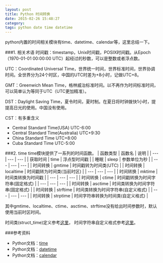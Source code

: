 ```yaml
---
layout: post
title: Python 时间转换
date: 2015-02-26 15:48:27
category: 
tags: python date time datetime
---
```


python内置的时间相关模块有time、datetime、calendar等，这里总结一下。


###1. 相关术语
时间戳：timestamp，Unix时间戳，POSIX时间戳。从Epoch（1970-01-01 00:00:00 UTC）起经过的秒数，可以是整数或者浮点数。

UTC：Coordinated Universal Time，世界统一时间，世界标准时间，世界协调时间。全世界分为24个时区，中国的UTC时差为+8小时，记做UTC+8。

GMT：Greenwich Mean Time，格林威治标准时间。以不再作为时间标准时间，可以简单认为等同于UTC（UTC更加精准）。

DST：Daylight Saving Time，夏令时间，夏时制。在夏日将时钟拨快1小时，提提高日光的使用。中国没有使用。

CST：有多重含义

* Central Standard Time(USA) UTC-6:00
* Central Standard Time(Australia) UTC+9:30
* China Standard Time UTC+8:00
* Cuba Standard Time UTC-5:00


###2. time
time模块提供了一系列的时间函数。
| 函数类型 | 函数名 | 说明 |
| --- | --- | --- |
| 获取时间 | time | 浮点型时间戳 |
| 睡眠 | sleep | 参数单位为秒 |
| --- | --- | --- |
| 时间转换 | gmtime | 时间戳转为时间类(UTC) |
| 时间转换 | localtime | 时间戳转为时间类(当前时区) |
| --- | --- | --- |
| 时间转换 | mktime | 时间类转换为时间戳 |
| --- | --- | --- |
| 时间转换 | ctime | 时间戳转换为时间字符串(固定格式) |
| --- | --- | --- |
| 时间转换 | asctime | 时间类转换为时间字符串(固定格式) |
| 时间转换 | strftime | 时间类转换为时间字符串(自定义格式) |
| --- | --- | --- |
| 时间转换 | strptime | 时间字符串转换为时间类(自定义格式) |

其中gmtime、localtime、ctime、asctime、strftime没有给出时间参数时，默认使用当前时区时间。

时间类(struct_time)定义参考[这里](https://docs.python.org/2/library/time.html#time.struct_time)，
时间字符串自定义格式参考[这里](https://docs.python.org/2/library/time.html#time.strftime)。


###参考资料
- Python文档：[time](https://docs.python.org/2/library/time.html)
- Python文档：[datetime](https://docs.python.org/2/library/datetime.html)
- Python文档：[calendar](https://docs.python.org/2/library/calendar.html)